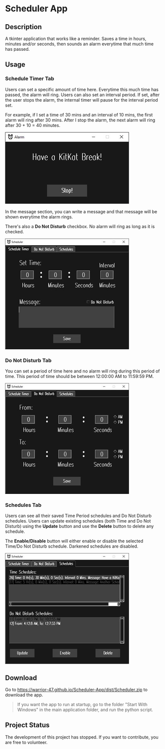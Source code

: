 # Scheduler App

## Description

 A tkinter application that works like a reminder. Saves a time in hours, minutes and/or seconds, then sounds an alarm everytime that much time has passed.

## Usage

### **Schedule Timer Tab**

Users can set a specific amount of time here. Everytime this much time has passed, the alarm will ring. Users can also set an interval period. If set, after the user stops the alarm, the internal timer will pause for the interval period set.

For example, if I set a time of 30 mins and an interval of 10 mins, the first alarm will ring after 30 mins. After I stop the alarm, the next alarm will ring after 30 + 10 = 40 minutes.

![Schedule Time GUI](/images/alarm_gui.JPG)

In the message section, you can write a message and that message will be shown everytime the alarm rings.

There's also a **Do Not Disturb** checkbox. No alarm will ring as long as it is checked.

![Schedule Time GUI](/images/timer_setter.JPG)

### **Do Not Disturb Tab**

You can set a period of time here and no alarm will ring during this period of time. This period of time should be between 12:00:00 AM to 11:59:59 PM.

![Schedule Time GUI](/images/do_not_disturb_setter.JPG)

### **Schedules Tab**

Users can see all their saved Time Period schedules and Do Not Disturb schedules. Users can update existing schedules (both Time and Do Not Disturb) using the **Update** button and use the **Delete** button to delete any schedule.

The **Enable/Disable** button will either enable or disable the selected Time/Do Not Disturb schedule. Darkened schedules are disabled.

![Schedule Time GUI](/images/schedule_tab.JPG)

## Download

Go to https://warrior-47.github.io/Scheduler-App/dist/Scheduler.zip to download the app.

> If you want the app to run at startup, go to the folder "Start With Windows" in the main application folder, and run the python script.

## Project Status

The development of this project has stopped. If you want to contribute, you are free to volunteer.
